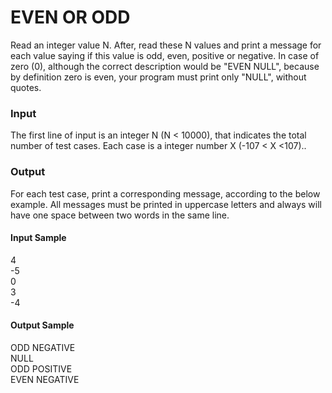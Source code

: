 # EVEN OR ODD
Read an integer value N. After, read these N values and print a message for each value saying if this value is odd, even, positive or negative. In case of zero (0), although the correct description would be "EVEN NULL", because by definition zero is even, your program must print only "NULL", without quotes.
### Input
The first line of input is an integer N (N < 10000), that indicates the total number of test cases. Each case is a integer number X (-107 < X <107)..
### Output
For each test case, print a corresponding message, according to the below example. All messages must be printed in uppercase letters and always will have one space between two words in the same line.
#### Input Sample	
4  
-5  
0  
3  
-4
#### Output Sample
ODD NEGATIVE  
NULL  
ODD POSITIVE  
EVEN NEGATIVE